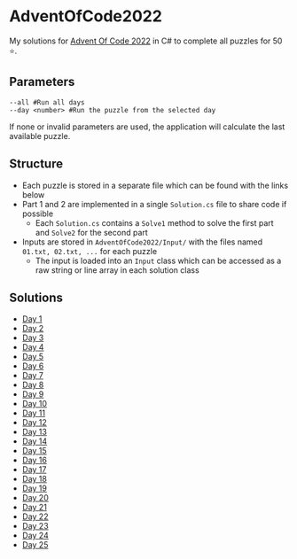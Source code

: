 # AdventOfCode2022
My solutions for [Advent Of Code 2022](https://adventofcode.com/2022) in C# to complete all puzzles for 50 ⭐.

## Parameters
```
--all #Run all days
--day <number> #Run the puzzle from the selected day
```
If none or invalid parameters are used, the application will calculate the last available puzzle.

## Structure
- Each puzzle is stored in a separate file which can be found with the links below
- Part 1 and 2 are implemented in a single `Solution.cs` file to share code if possible
  - Each `Solution.cs` contains a `Solve1` method to solve the first part and `Solve2` for the second part
- Inputs are stored in `AdventOfCode2022/Input/` with the files named `01.txt, 02.txt, ...` for each puzzle
  - The input is loaded into an `Input` class which can be accessed as a raw string or line array in each solution class

## Solutions
- [Day 1](AdventOfCode2022/Day01)
- [Day 2](AdventOfCode2022/Day02)
- [Day 3](AdventOfCode2022/Day03)
- [Day 4](AdventOfCode2022/Day04)
- [Day 5](AdventOfCode2022/Day05)
- [Day 6](AdventOfCode2022/Day06)
- [Day 7](AdventOfCode2022/Day07)
- [Day 8](AdventOfCode2022/Day08)
- [Day 9](AdventOfCode2022/Day09)
- [Day 10](AdventOfCode2022/Day10)
- [Day 11](AdventOfCode2022/Day11)
- [Day 12](AdventOfCode2022/Day12)
- [Day 13](AdventOfCode2022/Day13)
- [Day 14](AdventOfCode2022/Day14)
- [Day 15](AdventOfCode2022/Day15)
- [Day 16](AdventOfCode2022/Day16)
- [Day 17](AdventOfCode2022/Day17)
- [Day 18](AdventOfCode2022/Day18)
- [Day 19](AdventOfCode2022/Day19)
- [Day 20](AdventOfCode2022/Day20)
- [Day 21](AdventOfCode2022/Day21)
- [Day 22](AdventOfCode2022/Day22)
- [Day 23](AdventOfCode2022/Day23)
- [Day 24](AdventOfCode2022/Day24)
- [Day 25](AdventOfCode2022/Day25)